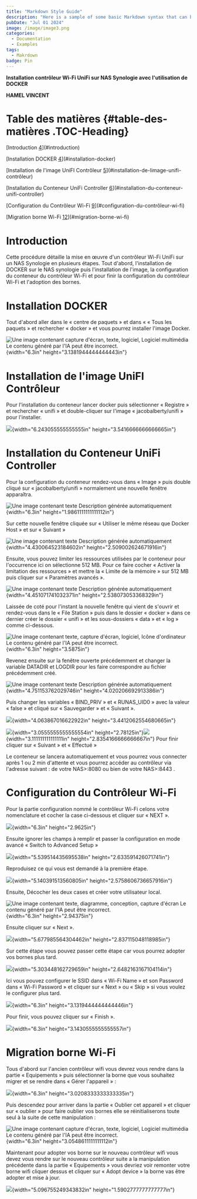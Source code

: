 ```yaml
---
title: "Markdown Style Guide"
description: "Here is a sample of some basic Markdown syntax that can be used when writing Markdown content in Astro."
pubDate: "Jul 01 2024"
image: /image/image3.png
categories:
  - Documentation
  - Examples
tags:
  - Makrdown
badge: Pin
---
```


**Installation contrôleur Wi-Fi UniFi sur NAS Synologie avec
l'utilisation de DOCKER**

**HAMEL VINCENT**

# **Table des matières** {#table-des-matières .TOC-Heading}

[Introduction [4](#introduction)](#introduction)

[Installation DOCKER [4](#installation-docker)](#installation-docker)

[Installation de l'image UniFI Contrôleur
[5](#installation-de-limage-unifi-contrôleur)](#installation-de-limage-unifi-contrôleur)

[Installation du Conteneur UniFi Controller
[6](#installation-du-conteneur-unifi-controller)](#installation-du-conteneur-unifi-controller)

[Configuration du Contrôleur Wi-Fi
[9](#configuration-du-contrôleur-wi-fi)](#configuration-du-contrôleur-wi-fi)

[Migration borne Wi-Fi
[12](#migration-borne-wi-fi)](#migration-borne-wi-fi)

# Introduction

Cette procédure détaille la mise en œuvre d'un contrôleur Wi-Fi UniFi
sur un NAS Synologie en plusieurs étapes. Tout d'abord, l'installation
de DOCKER sur le NAS synologie puis l'installation de l'image, la
configuration du conteneur du contrôleur Wi-Fi et pour finir la
configuration du contrôleur Wi-Fi et l'adoption des bornes.

# Installation DOCKER

Tout d'abord aller dans le « centre de paquets » et dans « « Tous les
paquets » et rechercher « docker » et vous pourrez installer l'image
Docker.

![Une image contenant capture d'écran, texte, logiciel, Logiciel
multimédia Le contenu généré par l'IA peut être
incorrect.](media/image1.png){width="6.3in"
height="3.1381944444444443in"}

# 

# Installation de l'image UniFI Contrôleur 

Pour l'installation du conteneur lancer docker puis sélectionner
« Registre » et rechercher « unifi » et double-cliquer sur l'image
« jacobalberty/unifi » pour l'installer.

![](media/image2.png){width="6.243055555555555in"
height="3.5416666666666665in"}

# Installation du Conteneur UniFi Controller 

Pour la configuration du conteneur rendez-vous dans « Image » puis
double cliqué sur « jacobalberty/unifi » normalement une nouvelle
fenêtre apparaîtra.

![Une image contenant texte Description générée
automatiquement](media/image3.png){width="6.3in"
height="1.9861111111111112in"}

Sur cette nouvelle fenêtre cliquée sur « Utiliser le même réseau que
Docker Host » et sur « Suivant »

![Une image contenant texte Description générée
automatiquement](media/image4.png){width="4.430064523184602in"
height="2.509002624671916in"}

Ensuite, vous pouvez limiter les ressources utilisées par le conteneur
pour l'occurrence ici on sélectionne 512 MB. Pour ce faire cocher
« Activer la limitation des ressources » et mettre la « Limite de la
mémoire » sur 512 MB puis cliquer sur « Paramètres avancés ». 

![Une image contenant texte Description générée
automatiquement](media/image5.png){width="4.451071741032371in"
height="2.538073053368329in"}

Laissée de coté pour l'instant la nouvelle fenêtre qui vient de s'ouvrir
et rendez-vous dans le « File Station » puis dans le dossier « docker »
dans ce dernier créer le dossier « unifi » et les sous-dossiers « data »
et « log » comme ci-dessous.

![Une image contenant texte, capture d'écran, logiciel, Icône
d'ordinateur Le contenu généré par l'IA peut être
incorrect.](media/image6.png){width="6.3in" height="3.5875in"}

Revenez ensuite sur la fenêtre ouverte précédemment et changer la
variable DATADIR et LOGDIR pour les faire correspondre au fichier
précédemment créé.

![Une image contenant texte Description générée
automatiquement](media/image7.png){width="4.751153762029746in"
height="4.020206692913386in"}

Puis changer les variables « BIND_PRIV » et « RUNAS_UID0 » avec la
valeur « false » et cliqué sur « Sauvegarder » et « Suivant ».

![](media/image8.png){width="4.063867016622922in"
height="3.4412062554680665in"}

![](media/image9.png){width="3.0555555555555554in"
height="2.78125in"}![](media/image10.png){width="3.111111111111111in"
height="2.8354166666666667in"} Pour finir cliquer sur « Suivant » et
« Effectué »

Le conteneur se lancera automatiquement et vous pourrez vous connecter
après 1 ou 2 min d'attente et vous pourrez accéder au contrôleur via
l'adresse suivant : de votre NAS\>:8080 ou bien de votre NAS\>:8443 .

# Configuration du Contrôleur Wi-Fi

Pour la partie configuration nommé le contrôleur Wi-Fi celons votre
nomenclature et cocher la case ci-dessous et cliquer sur « NEXT ».

![](media/image11.png){width="6.3in" height="2.9625in"}

Ensuite ignorer les champs à remplir et passer la configuration en mode
avancé « Switch to Advanced Setup »  

![](media/image12.png){width="5.539514435695538in"
height="2.633591426071741in"}

Reproduisez ce qui vous est demandé à la première étape.

![](media/image13.png){width="5.140391513560805in"
height="2.5758606736657916in"}

Ensuite, Décocher les deux cases et créer votre utilisateur local.

![Une image contenant texte, diagramme, conception, capture d'écran Le
contenu généré par l'IA peut être
incorrect.](media/image14.png){width="6.3in" height="2.94375in"}

Ensuite cliquer sur « Next ».

![](media/image15.png){width="5.677985564304462in"
height="2.837115048118985in"}

Sur cette étape vous pouvez passer cette étape car vous pourrez adopter
vos bornes plus tard.

![](media/image16.png){width="5.303448162729659in"
height="2.6482163167104114in"}

Ici vous pouvez configurer le SSID dans « Wi-Fi Name » et son Password
dans « Wi-Fi Password » et cliquer sur « Next » ou « Skip » si vous
voulez le configurer plus tard.

![](media/image17.png){width="6.3in" height="3.1319444444444446in"}

Pour finir, vous pouvez cliquer sur « Finish ».

![](media/image18.png){width="6.3in" height="3.1430555555555557in"}

# Migration borne Wi-Fi

Tous d'abord sur l'ancien contrôleur wifi vous devrez vous rendre dans
la partie « Equipements » puis sélectionner la borne que vous souhaitez
migrer et se rendre dans « Gérer l'appareil » :

![](media/image19.png){width="6.3in" height="3.0208333333333335in"}

Puis descendez pour arriver dans la partie « Oublier cet appareil » et
cliquer sur « oublier » pour faire oublier vos bornes elle se
réinitialiserons toute seul à la suite de cette manipulation :

![Une image contenant capture d'écran, texte, logiciel, Logiciel
multimédia Le contenu généré par l'IA peut être
incorrect.](media/image20.png){width="6.3in"
height="3.0548611111111112in"}

Maintenant pour adopter vos borne sur le nouveau contrôleur wifi vous
devez vous rendre sur le nouveau contrôleur suite a la manipulation
précédente dans la partie « Equipements » vous devriez voir remonter
votre borne wifi cliquer dessus et cliquer sur « Adopt device » la borne
vas être adopter et mise à jour.

![](media/image21.png){width="5.096755249343832in"
height="1.5902777777777777in"}
